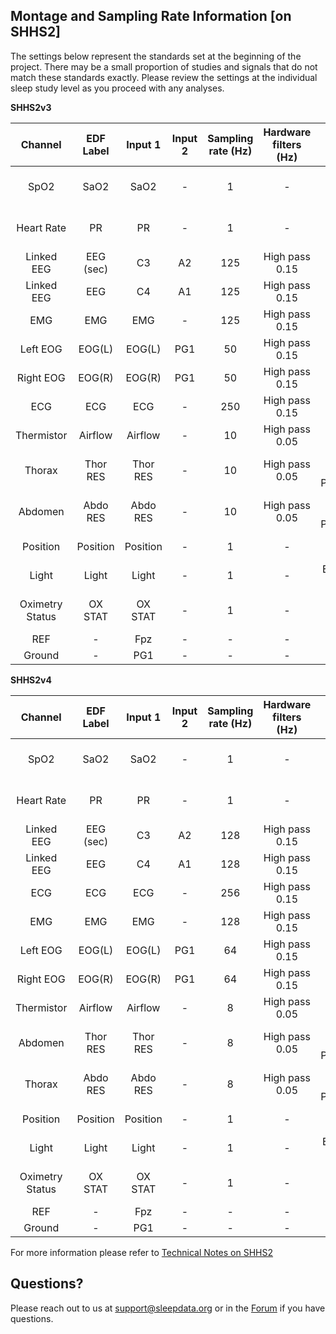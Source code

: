 ## Montage and Sampling Rate Information [on SHHS2]

The settings below represent the standards set at the beginning of the project. There may be a small proportion of studies and signals that do not match these standards exactly. Please review the settings at the individual sleep study level as you proceed with any analyses.

<b>SHHS2v3</b>

| Channel         | EDF Label | Input 1  | Input 2 | Sampling rate (Hz) | Hardware filters (Hz) | Sensor type                           |
|:---------------:|:---------:|:--------:|:-------:|:------------------:|:---------------------:|:-------------------------------------:|
| SpO2            | SaO2      | SaO2     | -       | 1                  | -                     | Nonin XPOD 3011, 8000 sensor          |
| Heart Rate      | PR        | PR       | -       | 1                  | -                     | Nonin XPOD 3011, 8000 sensor          |
| Linked EEG      | EEG (sec) | C3       | A2      | 125                | High pass 0.15        | Gold cup electrode                    |
| Linked EEG      | EEG       | C4       | A1      | 125                | High pass 0.15        | Gold cup electrode                    |
| EMG             | EMG       | EMG      | -       | 125                | High pass 0.15        | Gold cup electrode                    |
| Left EOG        | EOG(L)    | EOG(L)   | PG1     | 50                 | High pass 0.15        | Gold cup electrode                    |
| Right EOG       | EOG(R)    | EOG(R)   | PG1     | 50                 | High pass 0.15        | Gold cup electrode                    |
| ECG             | ECG       | ECG      | -       | 250                | High pass 0.15        | Ag/AgCl patch                         |
| Thermistor      | Airflow   | Airflow  | -       | 10                 | High pass 0.05        | Compumedics thermistor                |
| Thorax          | Thor RES  | Thor RES | -       | 10                 | High pass 0.05        | Respitrace Inductance Plethysmography |
| Abdomen         | Abdo RES  | Abdo RES | -       | 10                 | High pass 0.05        | Respitrace Inducatnce Plethysmography |
| Position        | Position  | Position | -       | 1                  | -                     | Compumedics external sensor           |
| Light           | Light     | Light    | -       | 1                  | -                     | External ambient light sensor         |
| Oximetry Status | OX STAT   | OX STAT  | -       | 1                  | -                     | Nonin XPOD 3011, 8000 sensor          |
| REF             | -         | Fpz      | -       | -                  | -                     | -                                     |
| Ground          | -         | PG1      | -       | -                  | -                     | -                                     |

<b>SHHS2v4</b>

| Channel         | EDF Label | Input 1  | Input 2 | Sampling rate (Hz) | Hardware filters (Hz) | Sensor type                           |
|:---------------:|:---------:|:--------:|:-------:|:------------------:|:---------------------:|:-------------------------------------:|
| SpO2            | SaO2      | SaO2     | -       | 1                  | -                     | Nonin XPOD 3011, 8000 sensor          |
| Heart Rate      | PR        | PR       | -       | 1                  | -                     | Nonin XPOD 3011, 8000 sensor          |
| Linked EEG      | EEG (sec) | C3       | A2      | 128                | High pass 0.15        | Gold cup electrode                    |
| Linked EEG      | EEG       | C4       | A1      | 128                | High pass 0.15        | Gold cup electrode                    |
| ECG             | ECG       | ECG      | -       | 256                | High pass 0.15        | Ag/AgCl patch                         |
| EMG             | EMG       | EMG      | -       | 128                | High pass 0.15        | Gold cup electrode                    |
| Left EOG        | EOG(L)    | EOG(L)   | PG1     | 64                 | High pass 0.15        | Gold cup electrode                    |
| Right EOG       | EOG(R)    | EOG(R)   | PG1     | 64                 | High pass 0.15        | Gold cup electrode                    |
| Thermistor      | Airflow   | Airflow  | -       | 8                  | High pass 0.05        | Compumedics thermistor                |
| Abdomen         | Thor RES  | Thor RES | -       | 8                  | High pass 0.05        | Respitrace Inductance Plethysmography |
| Thorax          | Abdo RES  | Abdo RES | -       | 8                  | High pass 0.05        | Respitrace Inductance Plethysmography |
| Position        | Position  | Position | -       | 1                  | -                     | Compumedics external sensor           |
| Light           | Light     | Light    | -       | 1                  | -                     | External ambient light sensor         |
| Oximetry Status | OX STAT   | OX STAT  | -       | 1                  | -                     | Nonin XPOD 3011, 8000 sensor          |
| REF             | -         | Fpz      | -       | -                  | -                     | -                                     |
| Ground          | -         | PG1      | -       | -                  | -                     | -                                     |

For more information please refer to [Technical Notes on SHHS2](:pages_path:/09-equipment-shhs2.md)

## Questions?

Please reach out to us at support@sleepdata.org or in the [Forum](https://sleepdata.org/forum) if you have questions.
